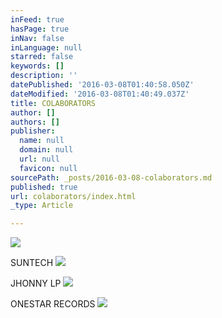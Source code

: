 ```yaml
---
inFeed: true
hasPage: true
inNav: false
inLanguage: null
starred: false
keywords: []
description: ''
datePublished: '2016-03-08T01:40:58.050Z'
dateModified: '2016-03-08T01:40:49.037Z'
title: COLABORATORS
author: []
authors: []
publisher:
  name: null
  domain: null
  url: null
  favicon: null
sourcePath: _posts/2016-03-08-colaborators.md
published: true
url: colaborators/index.html
_type: Article

---
```

![](https://the-grid-user-content.s3-us-west-2.amazonaws.com/9710ef24-a6dd-47fd-8629-0a832577fb2e.jpg)

SUNTECH
![](https://the-grid-user-content.s3-us-west-2.amazonaws.com/ccc0d35e-6194-4afc-8df5-f7e5d086a4df.jpg)

JHONNY LP
![](https://the-grid-user-content.s3-us-west-2.amazonaws.com/2cf2b970-8045-4aa8-9738-43159df8fcf7.png)

ONESTAR RECORDS
![](https://the-grid-user-content.s3-us-west-2.amazonaws.com/15a09e3d-297b-4fe0-a270-8859a1d654c8.png)